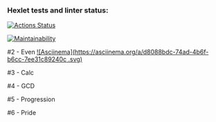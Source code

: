 ### Hexlet tests and linter status:
[![Actions Status](https://github.com/Gu-Master/java-project-61/workflows/hexlet-check/badge.svg)](https://github.com/Gu-Master/java-project-61/actions)

[![Maintainability](https://api.codeclimate.com/v1/badges/7a580abaaada9ff4810c7f006b5219ad3ab4d1ae/maintainability)](https://codeclimate.com/github/Gu-Master/java-project-61/maintainability)

#2 - Even
[![Asciinema](https://asciinema.org/a/d8088bdc-74ad-4b6f-b6cc-7ee31c89240c
.svg)](https://asciinema.org/a/d8088bdc-74ad-4b6f-b6cc-7ee31c89240c)

#3 - Calc

#4 - GCD

#5 - Progression

#6 - Pride     
